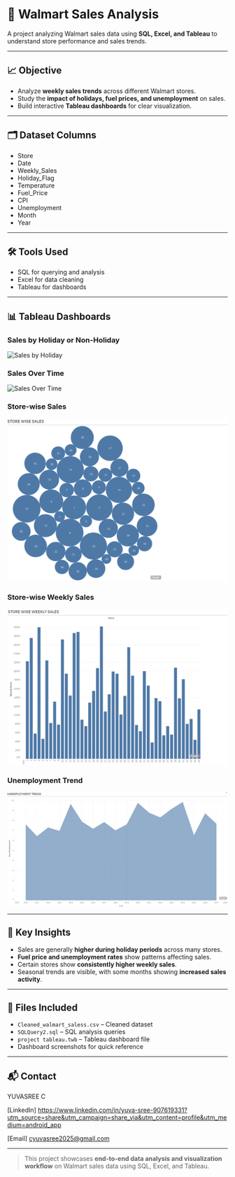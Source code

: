 # 🛒 Walmart Sales Analysis

A project analyzing Walmart sales data using **SQL, Excel, and Tableau** to understand store performance and sales trends.

---

## 📈 Objective

- Analyze **weekly sales trends** across different Walmart stores.
- Study the **impact of holidays, fuel prices, and unemployment** on sales.
- Build interactive **Tableau dashboards** for clear visualization.

---

## 🗂️ Dataset Columns

- Store
- Date
- Weekly_Sales
- Holiday_Flag
- Temperature
- Fuel_Price
- CPI
- Unemployment
- Month
- Year

---

## 🛠️ Tools Used

- SQL for querying and analysis
- Excel for data cleaning
- Tableau for dashboards

---

## 📊 Tableau Dashboards

### Sales by Holiday or Non-Holiday
![Sales by Holiday](sales%20by%20holiday%20or%20non%20holiday.png)

### Sales Over Time
![Sales Over Time](sales%20over%20time.png)

### Store-wise Sales
![Store Wise Sales](store%20wise%20sales.png)

### Store-wise Weekly Sales
![Store Wise Weekly Sales](store%20wise%20weekly%20sales.png)

### Unemployment Trend
![Unemployment Trend](unemployment%20trend.png)

---

## 🚀 Key Insights

- Sales are generally **higher during holiday periods** across many stores.
- **Fuel price and unemployment rates** show patterns affecting sales.
- Certain stores show **consistently higher weekly sales**.
- Seasonal trends are visible, with some months showing **increased sales activity**.

---

## 📂 Files Included

- `Cleaned_walmart_saless.csv` – Cleaned dataset
- `SQLQuery2.sql` – SQL analysis queries
- `project tableau.twb` – Tableau dashboard file
- Dashboard screenshots for quick reference

---

## 📬 Contact

YUVASREE C 

[LinkedIn] https://www.linkedin.com/in/yuva-sree-907619331?utm_source=share&utm_campaign=share_via&utm_content=profile&utm_medium=android_app 

[Email] cyuvasree2025@gmail.com

---

> This project showcases **end-to-end data analysis and visualization workflow** on Walmart sales data using SQL, Excel, and Tableau.
